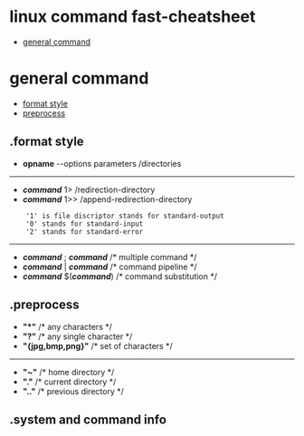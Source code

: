 # linux command fast-cheatsheet
- [general command](#general-command "goto general-command")
# general command
- [format style](#format-style "goto format-style")
- [preprocess](#preprocess "goto preprocess")
## .format style
- **opname** --options parameters /directories
- - - -
- ***command*** 1> /redirection-directory
- ***command*** 1>> /append-redirection-directory
```
    '1' is file discriptor stands for standard-output
    '0' stands for standard-input
    '2' stands for standard-error
```
- - - -
- ***command*** ; ***command***    /* multiple command */
- ***command*** | ***command***    /* command pipeline */
- ***command*** $(***command***)   /* command substitution */
## .preprocess

- **"\*"**              /* any characters */
- **"?"**               /* any single character */
- **"{jpg,bmp,png}"**   /* set of characters */
- - - -
- **"~"**               /* home directory */
- **"."**               /* current directory */
- **".."**              /* previous directory */
## .system and command info
